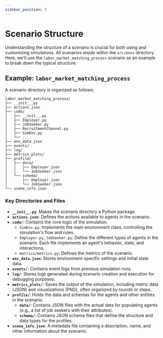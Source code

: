 ```yaml
---
sidebar_position: 3
---
```


# Scenario Structure

Understanding the structure of a scenario is crucial for both using and customizing simulations. All scenarios reside within the `src/envs` directory. Here, we'll use the `labor_market_matching_process` scenario as an example to break down the typical structure.

## Example: `labor_market_matching_process`

A scenario directory is organized as follows:

```
labor_market_matching_process/
├── __init__.py
├── actions.json
├── code/
│   ├── __init__.py
│   ├── Employer.py
│   ├── JobSeeker.py
│   ├── RecruitmentChannel.py
│   ├── SimEnv.py
│   └── ...
├── env_data.json
├── events/
├── log/
├── metrics_plots/
├── profile/
│   ├── data/
│   │   ├── Employer.json
│   │   └── JobSeeker.json
│   └── schema/
│       ├── Employer.json
│       └── JobSeeker.json
└── scene_info.json
```

### Key Directories and Files

- **`__init__.py`**: Makes the scenario directory a Python package.
- **`actions.json`**: Defines the actions available to agents in the scenario.
- **`code/`**: Contains the core logic of the simulation.
    - `SimEnv.py`: Implements the main environment class, controlling the simulation's flow and rules.
    - `Employer.py`, `JobSeeker.py`: Define the different types of agents in the scenario. Each file implements an agent's behavior, state, and interactions.
    - `metrics/metrics.py`: Defines the metrics of the scenario.
- **`env_data.json`**: Stores environment-specific settings and initial state data.
- **`events/`**: Contains event logs from previous simulation runs.
- **`log/`**: Stores logs generated during scenario creation and execution for debugging purposes.
- **`metrics_plots/`**: Saves the output of the simulation, including metric data (JSON) and visualizations (PNG), often organized by rounds or steps.
- **`profile/`**: Holds the data and schemas for the agents and other entities in the scenario.
    - **`data/`**: Contains JSON files with the actual data for populating agents (e.g., a list of job seekers with their attributes).
    - **`schema/`**: Contains JSON schema files that define the structure and data types for the profiles.
- **`scene_info.json`**: A metadata file containing a description, name, and other information about the scenario.
